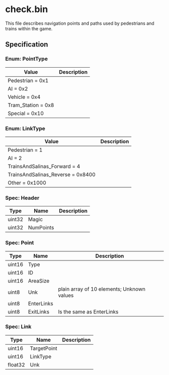 # check.bin
This file describes navigation points and paths used by pedestrians and trains within the game.

## Specification
### Enum: PointType

| Value | Description |
| ----- | ----------- |
| Pedestrian = 0x1 |  |
| AI = 0x2 |  |
| Vehicle = 0x4 |  |
| Tram_Station = 0x8 |  |
| Special = 0x10 |  |
### Enum: LinkType

| Value | Description |
| ----- | ----------- |
| Pedestrian = 1 |  |
| AI = 2 |  |
| TrainsAndSalinas_Forward = 4 |  |
| TrainsAndSalinas_Reverse = 0x8400 |  |
| Other = 0x1000 |  |

### Spec: Header

| Type | Name | Description |
| ---- | ---- | ----------- |
| uint32 | Magic |  |
| uint32 | NumPoints |  |
### Spec: Point

| Type | Name | Description |
| ---- | ---- | ----------- |
| uint16 | Type |  |
| uint16 | ID |  |
| uint16 | AreaSize |  |
| uint8 | Unk | plain array of 10 elements; Unknown values |
| uint8 | EnterLinks |  |
| uint8 | ExitLinks | Is the same as EnterLinks |
### Spec: Link

| Type | Name | Description |
| ---- | ---- | ----------- |
| uint16 | TargetPoint |  |
| uint16 | LinkType |  |
| float32 | Unk |  |

